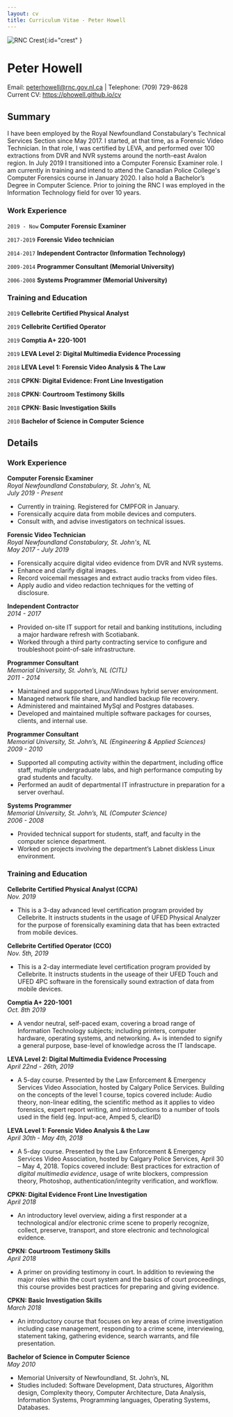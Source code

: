 ```yaml
---
layout: cv
title: Curriculum Vitae - Peter Howell
---
```


![RNC Crest](rnc.png){:id="crest" }

# Peter Howell

<div id="webaddress">
Email: <a href="peterhowell@rnc.gov.nl.ca">peterhowell@rnc.gov.nl.ca</a> |
Telephone: (709) 729-8628 <br/>
Current CV: <a href="https://phowell.github.io/cv">https://phowell.github.io/cv</a>
</div>


## Summary

I have been employed by the Royal Newfoundland Constabulary's Technical Services Section since May 2017. I started, at that time, as a Forensic Video Technician. In that role, I was certified by LEVA, and performed over 100 extractions from DVR and NVR systems around the north-east Avalon region. In July 2019 I transitioned into a Computer Forensic Examiner role. I am currently in training and intend to attend the Canadian Police College's Computer Forensics course in January 2020. I also hold a Bachelor’s Degree in Computer Science. Prior to joining the RNC I was employed in the Information Technology field for over 10 years.

### Work Experience

`2019 - Now`
__Computer Forensic Examiner__

`2017-2019`
__Forensic Video technician__

`2014-2017`
__Independent Contractor (Information Technology)__

`2009-2014`
__Programmer Consultant (Memorial University)__

`2006-2008`
__Systems Programmer (Memorial University)__


### Training and Education

`2019`
__Cellebrite Certified Physical Analyst__

`2019`
__Cellebrite Certified Operator__

`2019`
__Comptia A+ 220-1001__

`2019`
__LEVA Level 2: Digital Multimedia Evidence Processing__

`2018`
__LEVA Level 1: Forensic Video Analysis & The Law__

`2018`
__CPKN: Digital Evidence: Front Line Investigation__

`2018`
__CPKN: Courtroom Testimony Skills__

`2018`
__CPKN: Basic Investigation Skills__

`2010`
__Bachelor of Science in Computer Science__


<div id=mainbody markdown="1" >


## Details
### Work Experience

__Computer Forensic Examiner__  
_Royal Newfoundland Constabulary, St. John's, NL_  
*July 2019 - Present*  
- Currently in training. Registered for CMPFOR in January.
- Forensically acquire data from mobile devices and computers.
- Consult with, and advise investigators on technical issues.


__Forensic Video Technician__  
_Royal Newfoundland Constabulary, St. John's, NL_  
*May 2017 - July 2019*  
- Forensically acquire digital video evidence from DVR and NVR systems.
- Enhance and clarify digital images.
- Record voicemail messages and extract audio tracks from video files.
- Apply audio and video redaction techniques for the vetting of disclosure.

__Independent Contractor__  
*2014 - 2017*  
- Provided on-site IT support for retail and banking institutions, including a major hardware refresh with Scotiabank.
- Worked through a third party contracting service to configure and troubleshoot point-of-sale infrastructure.

__Programmer Consultant__  
_Memorial University, St. John’s, NL (CITL)_  
*2011 - 2014*  
- Maintained and supported Linux/Windows hybrid server environment.
- Managed network file share, and handled backup file recovery.
- Administered and maintained MySql and Postgres databases.
- Developed and maintained multiple software packages for courses, clients, and internal use.

__Programmer Consultant__  
_Memorial University, St. John’s, NL (Engineering & Applied Sciences)_  
*2009 - 2010*  
- Supported all computing activity within the department, including office staff, multiple undergraduate labs, and high performance computing by grad students and faculty.
- Performed an audit of departmental IT infrastructure in preparation for a server overhaul.

__Systems Programmer__  
_Memorial University, St. John’s, NL (Computer Science)_  
*2006 - 2008*  
- Provided technical support for students, staff, and faculty in the computer science department.
- Worked on projects involving the department’s Labnet diskless Linux environment.


### Training and Education

__Cellebrite Certified Physical Analyst (CCPA)__  
*Nov. 2019*  
- This is a 3-day advanced level certification program provided by Cellebrite. It instructs students in the usage of UFED Physical Analyzer for the purpose of forensically examining data that has been extracted from mobile devices.

__Cellebrite Certified Operator (CCO)__  
*Nov. 5th, 2019*  
- This is a 2-day intermediate level certification program provided by Cellebrite. It instructs students in the useage of their UFED Touch and UFED 4PC software in the forensically sound extraction of data from mobile devices.

__Comptia A+ 220-1001__  
*Oct. 8th 2019*  
- A vendor neutral, self-paced exam, covering a broad range of Information Technology subjects; including printers, computer hardware, operating systems, and networking. A+ is intended to signify a general purpose, base-level of knowledge across the IT landscape.

__LEVA Level 2: Digital Multimedia Evidence Processing__  
*April 22nd - 26th, 2019*  
- A 5-day course. Presented by the Law Enforcement & Emergency Services Video Association, hosted by Calgary Police Services.  Building on the concepts of the level 1 course, topics covered include: Audio theory, non-linear editing, the scientific method as it applies to video forensics, expert report writing, and introductions to a number of tools used in the field (eg. Input-ace, Amped 5, clearID)

__LEVA Level 1: Forensic Video Analysis & the Law__  
*April 30th - May 4th, 2018*  
- A 5-day course. Presented by the Law Enforcement & Emergency Services Video Association, hosted by Calgary Police Services, April 30 – May 4, 2018. Topics covered include: Best practices for extraction of *digital multimedia evidence*, usage of write blockers, compression theory, Photoshop, authentication/integrity verification, and workflow.

__CPKN: Digital Evidence Front Line Investigation__  
*April 2018*  
- An introductory level overview, aiding a first responder at a technological and/or electronic crime scene to properly recognize, collect, preserve, transport, and store electronic and technological evidence.

__CPKN: Courtroom Testimony Skills__  
*April 2018*  
- A primer on providing testimony in court. In addition to reviewing the major roles within the court system and the basics of court proceedings, this course provides best practices for preparing and giving evidence.

__CPKN: Basic Investigation Skills__  
*March 2018*  
- An introductory course that focuses on key areas of crime investigation including case management, responding to a crime scene, interviewing, statement taking, gathering evidence, search warrants, and file presentation.

__Bachelor of Science in Computer Science__  
*May 2010*  
- Memorial University of Newfoundland, St. John’s, NL
- Studies included: Software Development, Data structures, Algorithm design, Complexity theory, Computer Architecture, Data Analysis, Information Systems, Programming languages, Operating Systems, Databases.


</div>

<!-- ### Footer
Last updated: December 2nd, 2019 -->
